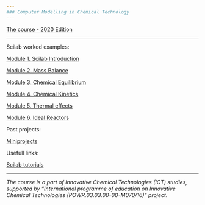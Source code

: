 ```yaml
---
### Computer Modelling in Chemical Technology
---
```


[The course - 2020 Edition](2020/README.md)

---

Scilab worked examples:

[Module 1. Scilab Introduction](01/README.md)

[Module 2. Mass Balance](02/README.md)

[Module 3. Chemical Equilibrium](03/README.md)

[Module 4. Chemical Kinetics](04/README.md)

[Module 5. Thermal effects](05/README.md)

[Module 6. Ideal Reactors](06/README.md)


Past projects:

[Miniprojects](miniprojects/README.md)




Usefull links:

[Scilab tutorials](http://www.openeering.com/scilab_tutorials)



---


_The course is a part of Innovative Chemical Technologies (ICT) studies, supported by “International programme of education on Innovative Chemical Technologies (POWR.03.03.00-00-M070/16)" project._
